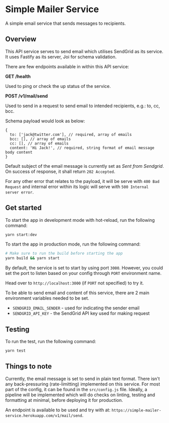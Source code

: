 # Simple Mailer Service

A simple email service that sends messages to recipients.

## Overview

This API service serves to send email which utilises SendGrid as its service. It uses Fastify as its server, Joi for schema validation.

There are few endpoints available in within this API service:

**GET /health**

Used to ping or check the up status of the service.

**POST /v1/mail/send**

Used to send in a request to send email to intended recipients, e.g.: to, cc, bcc.

Schema payload would look as below:

```
{
  to: ['jack@twitter.com'], // required, array of emails
  bcc: [], // array of emails
  cc: [], // array of emails
  content: 'Hi Jack!', // required, string format of email message body content
}
```

Default subject of the email message is currently set as *Sent from Sendgrid*. On success of response, it shall return `202 Accepted`.

For any other error that relates to the payload, it will be serve with `400 Bad Request` and internal error within its logic will serve with `500 Internal server error`.

## Get started

To start the app in development mode with hot-reload, run the following command:

```sh
yarn start:dev
```

To start the app in production mode, run the following command:

```sh
# Make sure to run the build before starting the app
yarn build && yarn start
```

By default, the service is set to start by using port `3000`. However, you could set the port to listen based on your config through `PORT` environment name.

Head over to `http://localhost:3000` (if `PORT` not specified) to try it.

To be able to send email and content of this service, there are 2 main environment variables needed to be set.

- `SENDGRID_EMAIL_SENDER` - used for indicating the sender email
- `SENDGRID_API_KEY` - the SendGrid API key used for making request

## Testing

To run the test, run the following command:

```sh
yarn test
```

## Things to note

Currently, the email message is set to send in plain text format. There isn't any back-pressuring (rate-limitting) implemented on this service. For most part of the config, it can be found in the `src/config.js` file. Ideally, a pipeline will be implemented which will do checks on linting, testing and formatting at minimal, before deploying it for production.

An endpoint is available to be used and try with at: `https://simple-mailer-service.herokuapp.com/v1/mail/send`.
